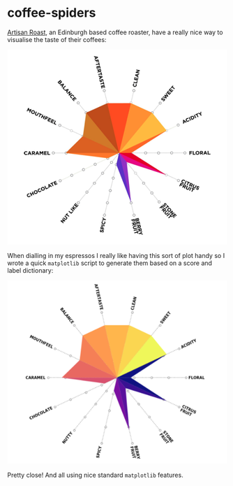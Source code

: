 # coffee-spiders

[Artisan Roast](https://www.artisanroast.co.uk), an Edinburgh based coffee roaster, have a really nice way to visualise the taste of their coffees:

![artisan](resources/example1_goal.png)

When dialling in my espressos I really like having this sort of plot handy so I wrote a quick `matplotlib` script to generate them based on a score and label dictionary:

![ours](resources/example1_ours.png)

Pretty close! And all using nice standard `matplotlib` features.
